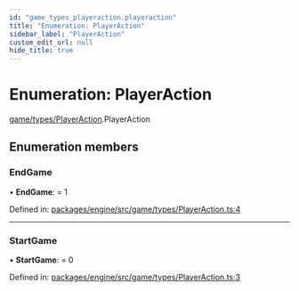 ```yaml
---
id: "game_types_playeraction.playeraction"
title: "Enumeration: PlayerAction"
sidebar_label: "PlayerAction"
custom_edit_url: null
hide_title: true
---
```


# Enumeration: PlayerAction

[game/types/PlayerAction](../modules/game_types_playeraction.md).PlayerAction

## Enumeration members

### EndGame

• **EndGame**: = 1

Defined in: [packages/engine/src/game/types/PlayerAction.ts:4](https://github.com/xr3ngine/xr3ngine/blob/716a06460/packages/engine/src/game/types/PlayerAction.ts#L4)

___

### StartGame

• **StartGame**: = 0

Defined in: [packages/engine/src/game/types/PlayerAction.ts:3](https://github.com/xr3ngine/xr3ngine/blob/716a06460/packages/engine/src/game/types/PlayerAction.ts#L3)
